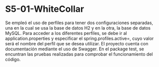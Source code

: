 # S5-01-WhiteCollar
Se empleó el uso de perfiles para tener dos configuraciones separadas, una en la cual se usa la base de datos H2 y en la otra, la base de datos MySQL.
Para acceder a los diferentes perfiles, se debe ir al application.properties y especificar el spring.profiles.active=, cuyo valor será el nombre del perfil que se desea utilizar.
El proyecto cuenta con documentación mediante el uso de Swagger.
En el package test, se encuntran las pruebas realizadas para comprobar el funcionamiento del código.  
